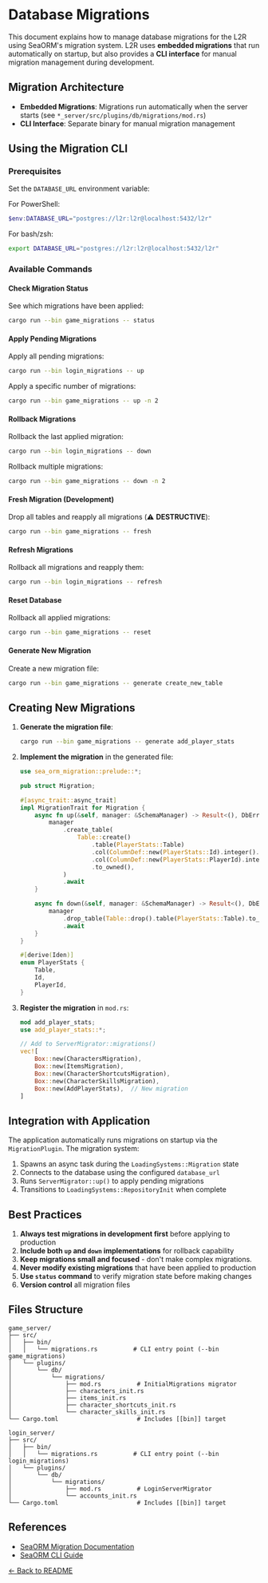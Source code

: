 # Database Migrations

This document explains how to manage database migrations for the L2R using SeaORM's migration system.
L2R uses **embedded migrations** that run automatically on startup, but also provides a **CLI interface** for manual migration management during development.

## Migration Architecture

- **Embedded Migrations**: Migrations run automatically when the server starts (see `*_server/src/plugins/db/migrations/mod.rs`)
- **CLI Interface**: Separate binary for manual migration management

## Using the Migration CLI

### Prerequisites

Set the `DATABASE_URL` environment variable:

For PowerShell:
```powershell
$env:DATABASE_URL="postgres://l2r:l2r@localhost:5432/l2r"
```

For bash/zsh:
```bash
export DATABASE_URL="postgres://l2r:l2r@localhost:5432/l2r"
```

### Available Commands

#### Check Migration Status
See which migrations have been applied:
```bash
cargo run --bin game_migrations -- status
```

#### Apply Pending Migrations
Apply all pending migrations:
```bash
cargo run --bin login_migrations -- up
```

Apply a specific number of migrations:
```bash
cargo run --bin game_migrations -- up -n 2
```

#### Rollback Migrations
Rollback the last applied migration:
```bash
cargo run --bin login_migrations -- down
```

Rollback multiple migrations:
```bash
cargo run --bin game_migrations -- down -n 2
```

#### Fresh Migration (Development)
Drop all tables and reapply all migrations (⚠️ **DESTRUCTIVE**):
```bash
cargo run --bin game_migrations -- fresh
```

#### Refresh Migrations
Rollback all migrations and reapply them:
```bash
cargo run --bin login_migrations -- refresh
```

#### Reset Database
Rollback all applied migrations:
```bash
cargo run --bin game_migrations -- reset
```

#### Generate New Migration
Create a new migration file:
```bash
cargo run --bin game_migrations -- generate create_new_table
```

## Creating New Migrations

1. **Generate the migration file**:
   ```bash
   cargo run --bin game_migrations -- generate add_player_stats
   ```

2. **Implement the migration** in the generated file:
   ```rust
   use sea_orm_migration::prelude::*;

   pub struct Migration;

   #[async_trait::async_trait]
   impl MigrationTrait for Migration {
       async fn up(&self, manager: &SchemaManager) -> Result<(), DbErr> {
           manager
               .create_table(
                   Table::create()
                       .table(PlayerStats::Table)
                       .col(ColumnDef::new(PlayerStats::Id).integer().not_null().primary_key())
                       .col(ColumnDef::new(PlayerStats::PlayerId).integer().not_null())
                       .to_owned(),
               )
               .await
       }

       async fn down(&self, manager: &SchemaManager) -> Result<(), DbErr> {
           manager
               .drop_table(Table::drop().table(PlayerStats::Table).to_owned())
               .await
       }
   }

   #[derive(Iden)]
   enum PlayerStats {
       Table,
       Id,
       PlayerId,
   }
   ```

3. **Register the migration** in `mod.rs`:
   ```rust
   mod add_player_stats;
   use add_player_stats::*;

   // Add to ServerMigrator::migrations()
   vec![
       Box::new(CharactersMigration),
       Box::new(ItemsMigration),
       Box::new(CharacterShortcutsMigration),
       Box::new(CharacterSkillsMigration),
       Box::new(AddPlayerStats),  // New migration
   ]
   ```

## Integration with Application

The application automatically runs migrations on startup via the `MigrationPlugin`. The migration system:

1. Spawns an async task during the `LoadingSystems::Migration` state
2. Connects to the database using the configured `database_url`
3. Runs `ServerMigrator::up()` to apply pending migrations
4. Transitions to `LoadingSystems::RepositoryInit` when complete


## Best Practices

1. **Always test migrations in development first** before applying to production
2. **Include both `up` and `down` implementations** for rollback capability
3. **Keep migrations small and focused** - don't make complex migrations.
4. **Never modify existing migrations** that have been applied to production
5. **Use `status` command** to verify migration state before making changes
6. **Version control** all migration files

## Files Structure

```
game_server/
├── src/
│   ├── bin/
│   │   └── migrations.rs          # CLI entry point (--bin game_migrations)
│   └── plugins/
│       └── db/
│           └── migrations/
│               ├── mod.rs          # InitialMigrations migrator
│               ├── characters_init.rs
│               ├── items_init.rs
│               ├── character_shortcuts_init.rs
│               └── character_skills_init.rs
└── Cargo.toml                      # Includes [[bin]] target

login_server/
├── src/
│   ├── bin/
│   │   └── migrations.rs          # CLI entry point (--bin login_migrations)
│   └── plugins/
│       └── db/
│           └── migrations/
│               ├── mod.rs          # LoginServerMigrator
│               └── accounts_init.rs
└── Cargo.toml                      # Includes [[bin]] target
```

## References

- [SeaORM Migration Documentation](https://www.sea-ql.org/SeaORM/docs/migration/running-migration/)
- [SeaORM CLI Guide](https://www.sea-ql.org/sea-orm-tutorial/ch01-02-migration-cli.html)

[← Back to README](../README.md)
